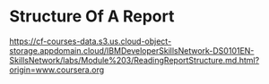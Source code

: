 # Structure Of A Report

https://cf-courses-data.s3.us.cloud-object-storage.appdomain.cloud/IBMDeveloperSkillsNetwork-DS0101EN-SkillsNetwork/labs/Module%203/ReadingReportStructure.md.html?origin=www.coursera.org